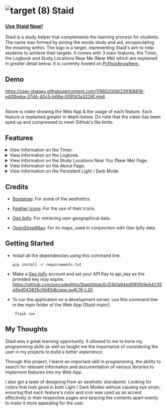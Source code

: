 # ![target (8)](https://user-images.githubusercontent.com/119602009/224983565-4dcba114-8cf2-4ddf-8f36-4c239df2bb0f.svg) Staid
### [Use Staid Now!](https://staid.pythonanywhere.com/)

Staid is a study helper that complements the learning process for students. The name was formed by joining the words study and aid, encapsulating the meaning within. The logo is a target, representing Staid's aim to help students to achieve their targets. It comes with 3 main features, the Timer, the Logbook and Study Locations Near Me (Near Me) which are explained in greater detail below. It is currently hosted on [PythonAnywhere.](https://www.pythonanywhere.com/)

## Demo

https://user-images.githubusercontent.com/119602009/226168818-e40fbeba-37d4-40c5-b68a-0091d3a3226f.mp4

<br>
Above is video showing the Web App & the usage of each feature. Each feature is explained greater in depth below. Do note that the video has been sped up and compressed to meet GitHub's file limits.

## Features

<details>
<summary>View Information on the Timer.</summary>
<br>
<picture>
  <source media="(prefers-color-scheme: dark)" srcset="https://user-images.githubusercontent.com/119602009/226175673-c68a151f-9511-417c-a02e-c97309c827b4.gif">
  <source media="(prefers-color-scheme: light)" srcset="https://user-images.githubusercontent.com/119602009/226175673-c68a151f-9511-417c-a02e-c97309c827b4.gif">
  <img alt="Shows an illustrated sun in light mode and a moon with stars in dark mode." src="https://user-images.githubusercontent.com/25423296/163456779-a8556205-d0a5-45e2-ac17-42d089e3c3f8.png">
</picture>
&nbsp;

The Timer is a countdown timer for users to time their study sessions. There are two input fields. The first being for the duration of the study session, in the format of hours, minutes and seconds. The second is the name of the session if the user wishes to add it to their Logbook. If the user wishes to log the session, the session is automatically added to their Logbook without any action required from the user. The length of this session is the duration the user had inputted and the date logged is the date of when the timer was used for this session. Once the timer reaches the final ten seconds, the color of the Timer changes from blue to yellow. At the end, the Timer changes from yellow to red.

The accent color for this feature is Blue (Hex Color Code: `#44A1F1`) as it is known to have a calming effect, increasing focus and productivity during a timed session.

-----------------------------------------------------------------------------------------------------------------------------------------------------------------------

</details>


<details>
<summary>View Information on the Logbook.</summary>
<br>
<picture>
  <source media="(prefers-color-scheme: dark)" srcset="https://user-images.githubusercontent.com/119602009/226172690-da786437-ba8b-4f14-9f14-2f3f39780dfc.gif">
  <source media="(prefers-color-scheme: light)" srcset="https://user-images.githubusercontent.com/119602009/226172690-da786437-ba8b-4f14-9f14-2f3f39780dfc.gif">
  <img alt="Shows an illustrated sun in light mode and a moon with stars in dark mode." src="https://user-images.githubusercontent.com/25423296/163456779-a8556205-d0a5-45e2-ac17-42d089e3c3f8.png">
</picture>
&nbsp;

The Logbook is a log of all the user's study sessions. There are two sections. The first is for the user to add a session to the Logbook directly with three input fields, the name of the session, the duration of the session & the date of the session they wish to add. The second is the Logbook itself, in the form of a table. The columns, from left to right, are the index of the row, the name of the session, the duration of the session & the date of the session. The records of the Logbook is ordered in a reversed chronological order, with the earliest session at the top of the table. This is so to remind the user of their immediate previous session so that they can plan their next sessions more effectively.

The accent color for this feature is yellow (Hex Color Code: `#FFBB44`) as it is known to improve optimism and analytical skills. This increases the user's ability to analyse their sessions to improve their productivity. 

-----------------------------------------------------------------------------------------------------------------------------------------------------------------------

</details>


<details>
<summary>View Information on the Study Locations Near You (Near Me) Page.</summary>
<br>
<picture>
  <source media="(prefers-color-scheme: dark)" srcset="https://user-images.githubusercontent.com/119602009/226187353-237ab5b1-6e8d-439e-af2f-ec6473bb1fc6.gif">
  <source media="(prefers-color-scheme: light)" srcset="https://user-images.githubusercontent.com/119602009/226187353-237ab5b1-6e8d-439e-af2f-ec6473bb1fc6.gif">
  <img alt="Shows an illustrated sun in light mode and a moon with stars in dark mode." src="https://user-images.githubusercontent.com/25423296/163456779-a8556205-d0a5-45e2-ac17-42d089e3c3f8.png">
</picture>
&nbsp;

The Study Locations Near You shows the user their closest study locations. There are two input fields. The user's location data is grabbed using Geo IPify's API and this data is used to generate the Map using OpenStreetMap without the user having to enter any data into the input fields. If the user wishes to search for another location or to improve the accuracy of the location data used to generate the map, the user can input their latitude and longitude in the input fields. OpenStreetMap mainly works with latitude and longitude coordinates only. This data is used to generate a new map of the inputted location which is then shown to the user.

I had originally planned to use the Google Maps API, however, I did not as it is not open-source and incurs a cost after the credit provided is exceeded.

The accent color for this is green (Hex Color Code: `#00A266`) as it is known to give a sense of the outdoors and reduce anxiety, matching the sense of studying somewhere new.

-----------------------------------------------------------------------------------------------------------------------------------------------------------------------

</details>


<details>
<summary>View Information on the About Page.</summary>
<br>
<picture>
  <source media="(prefers-color-scheme: dark)" srcset="https://user-images.githubusercontent.com/119602009/226174943-f125c306-9d32-4702-b9d3-83878a55d94e.png">
  <source media="(prefers-color-scheme: light)" srcset="https://user-images.githubusercontent.com/119602009/226174943-f125c306-9d32-4702-b9d3-83878a55d94e.png">
  <img alt="Shows an illustrated sun in light mode and a moon with stars in dark mode." src="https://user-images.githubusercontent.com/25423296/163456779-a8556205-d0a5-45e2-ac17-42d089e3c3f8.png">
</picture>
&nbsp;

The About page has a description of what Staid is and what it aims to achieve. The "Credits" section acknowledges the additional technologies used to create Staid.

-----------------------------------------------------------------------------------------------------------------------------------------------------------------------

</details>


<details>
<summary>View Information on the Persistent Light / Dark Mode.</summary>
<br>
<picture>
  <source media="(prefers-color-scheme: dark)" srcset="https://user-images.githubusercontent.com/119602009/226172785-d6745b75-247b-4757-98f1-086904117609.gif">
  <source media="(prefers-color-scheme: light)" https://user-images.githubusercontent.com/119602009/226172785-d6745b75-247b-4757-98f1-086904117609.gif">
  <img alt="Shows an illustrated sun in light mode and a moon with stars in dark mode." src="https://user-images.githubusercontent.com/25423296/163456779-a8556205-d0a5-45e2-ac17-42d089e3c3f8.png">
</picture>
&nbsp;

The toggle button in the header is a Light/Dark mode toggle for the Web App. By default, Dark Mode is selected. If the user wishes to enable Light Mode, the toggle button's color changes to white and it appears as toggled throughout, with the Light Mode persisting for the user automatically. If the user wishes to change back to Dark Mode, the user can do so, with the toggle being set back to its default state with the Dark Mode persisting throughout. 

-----------------------------------------------------------------------------------------------------------------------------------------------------------------------

</details>


## Credits

* [Bootstrap](https://getbootstrap.com/): For some of the aesthetics.

* [Feather Icons](https://feathericons.com/): For the use of their icons.

* [Geo Ipify](https://geo.ipify.org/): For retrieving user geographical data.

* [OpenStreetMap](https://www.openstreetmap.org/): For its maps, used in conjunction with Geo Ipify data.

## Getting Started
* Install all the dependencies using this command line.
  ```
  pip install -r requirements.txt
  ```

* Make a [Geo Ipify](https://geo.ipify.org/) account and set your API Key to api_key as the provided key may expire.
https://github.com/omcodedthis/Staid/blob/0c53b1a64ed085fb9e64235e9ed043835c0b83db/app.py#L16-L20

* To run the application on a development server, use this command line in the main folder of the Web App (Staid-main/).
   ```
    flask run
    ```

## My Thoughts

Staid was a great learning opportunity. It allowed to me to hone my programming skills as well as taught me the importance of considering the user in my projects to build a better experience.

Through this project, I learnt an important skill in programming, the ability to search for relevant information and documentation of various libraries to implement features into my Web App.

I also got a taste of designing from an aesthetic standpoint. Looking for colors that look good in both Light / Dark Modes without causing eye strain, ensuring that each feature's color and icon was used as an accent effectively in their respective pages and spacing the contents apart evenly to make it more appealing for the user.
